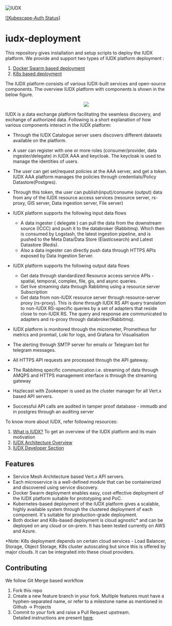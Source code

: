 ![IUDX](./docs/iudx.png)


[![Kubescape-Auth Status]](https://img.shields.io/static/v1?label=Kubescape-Auth&message=pass&color=green)

# iudx-deployment
This repository gives installation and setup scripts to deploy the IUDX platform. We provide and support two types of IUDX platform deployment : 
1. [Docker Swarm based deployment](./Docker-Swarm-deployment/single-node/README.md)
2. [K8s based deployment](./K8s-deployment/README.md)

The IUDX platform consists of various IUDX-built services and open-source components. The overview IUDX platform with components is shown in the below figure.
<p align="center">
<img src="./docs/deployment_overview.png">
</p>
IUDX is a data exchange platform facilitating the seamless discovery, and exchange of authorized data. Following is a short explanation of how various components interact in the IUDX platform:

- Through the IUDX Catalogue server users discovers different datasets available on the platform.
- A user can register with one or more roles (consumer/provider, data ingester/delegate)  in IUDX AAA and keycloak. The keycloak is used to manage the identities of users.
 
- The user can get set/request policies at the AAA server, and get a token. IUDX AAA platform manages the policies through credentials/Policy Datastore(Postgres).

- Through this token, the user can publish(input)/consume (output) data from any of the  IUDX resource access services (resource server, rs-proxy, GIS server, Data ingestion server, File server)
 
- IUDX platform supports the following input data flows
  - A data ingester ( delegate ) can pull the data from the downstream source (ICCC) and push it to the databroker (Rabbitmq). Which then is consumed by Logstash, the latest ingestion pipeline, and is pushed to the Meta Data/Data Store (Elasticsearch) and Latest Datastore (Redis).
  - Also a data ingester can directly push data through HTTPS APIs exposed by Data Ingestion Server.

- IUDX platform supports the following output data flows
  - Get data through standardized Resource access service APIs - spatial, temporal, complex, file, gis, and async queries.
  - Get live streaming data through Rabbitmq using a resource server Subscription
  - Get data from non-IUDX resource server through resource-server proxy (rs-proxy). This is done through IUDX RS API query translation to non-IUDX RS-specific queries by a set of adapters that reside close to non-IUDX RS. The query and response are communicated to adapters and rs-proxy through databroker(Rabbitmq). 

- IUDX platform is monitored through the micrometer, Prometheus for metrics and promtail, Loki for logs, and Grafana for Visualisation 
-  The alerting through SMTP server for emails or Telegram bot for telegram messages.
- All HTTPS API requests are processed through the API gateway.
- The Rabbitmq specific communication i.e. streaming of data through AMQPS and HTTPS management interface is through the streaming gateway
- Hazlecast with Zookeeper is used as the cluster manager for all Vert.x based API servers.
- Successful API calls are audited in tamper proof database - immudb and in postgres through an auditing server

To know more about IUDX, refer following resources: 
1. [What is IUDX?](https://youtu.be/uWdmHztFrqs) To get an overview of the IUDX platform and its main motivation
2. [IUDX Architecture Overview](https://www.youtube.com/watch?v=FeiZz0fJi5w)
3. [IUDX Developer Section](https://iudx.org.in/developers/)


## Features
- Service Mesh Architecture based Vert.x API servers.
- Each microservice is a well-defined module that can be containerized and discovered using service discovery. 
- Docker Swarm deployment enables easy, cost-effective deployment of the IUDX platform suitable for prototyping and PoC.
- Kubernetes-based deployment of the IUDX platform gives a scalable, highly available system through the clustered deployment of each component. It's suitable for production-grade deployment.
- Both docker and K8s-based deployment is cloud agnostic* and can be deployed on any cloud or on-prem. It 
has been tested currently on AWS and Azure.


\*Note: K8s deployment depends on certain cloud services - Load Balancer, Storage, Object Storage, K8s cluster autoscaling but since this is offered by major clouds. It can be integrated into these cloud providers.
## Contributing
We follow Git Merge based workflow
1. Fork this repo
2. Create a new feature branch in your fork. Multiple features must have a hyphen-separated name, or refer to a milestone name as mentioned in Github -> Projects 
3. Commit to your fork and raise a Pull Request upstream. <br>
Detailed instructions are present [here](docs/git-commands.md).